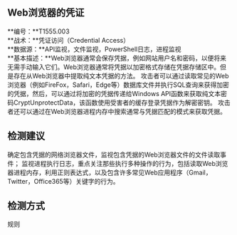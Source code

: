 ## Web浏览器的凭证  
**编号：**T1555.003  
**战术：**凭证访问（Credential Access）  
**数据源：**API监视，文件监视，PowerShell日志，进程监视  
**基本描述：**Web浏览器通常会保存凭据，例如网站用户名和密码，以便将来无需手动输入它们。Web浏览器通常将凭据以加密格式存储在凭据存储区中。但是存在从Web浏览器中提取纯文本凭据的方法。
攻击者可以通过读取常见的Web浏览器（例如FireFox，Safari，Edge等）数据库文件并执行SQL查询来获得加密的凭据，然后，可以通过将加密的凭据传递给Windows API函数来获取纯文本密码CryptUnprotectData，该函数使用受害者的缓存登录凭据作为解密密钥。
攻击者还可以通过在Web浏览器进程内存中搜索通常与凭据匹配的模式来获取凭据。
  
## 检测建议  
确定包含凭据的网络浏览器文件，监视包含凭据的Web浏览器文件的文件读取事件；
监视进程执行日志，重点关注那些执行多种操作的行为，包括读取Web浏览器进程内存，利用正则表达式，以及包含许多常见Web应用程序（Gmail，Twitter，Office365等）关键字的行为。  
## 检测方式  
规则
